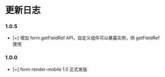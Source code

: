 # 更新日志


### 1.0.5
- [+] 增加 form.getFieldRef API，自定义组件可以暴露实例，供 getFieldRef 使用
### 1.0.0

- [+] form-render-mobile 1.0 正式发版
